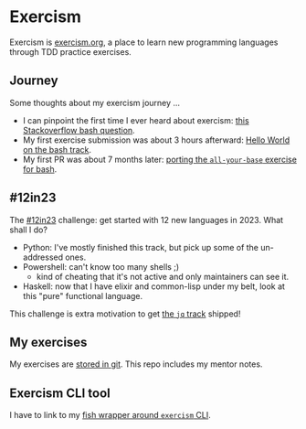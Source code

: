# Exercism

Exercism is [exercism.org][exercism], a place to learn new programming languages through TDD practice exercises.

## Journey

Some thoughts about my exercism journey ...

* I can pinpoint the first time I ever heard about exercism: [this Stackoverflow bash question][so-bash-bats].
* My first exercise submission was about 3 hours afterward: [Hello World on the bash track][ex-bash-hw].
* My first PR was about 7 months later: [porting the `all-your-base` exercise for bash][gh-ex-pr1].

## #12in23

The [#12in23] challenge: get started with 12 new languages in 2023. What shall I do?

* Python: I've mostly finished this track, but pick up some of the un-addressed ones.
* Powershell: can't know too many shells ;)
    * kind of cheating that it's not active and only maintainers can see it.
* Haskell: now that I have elixir and common-lisp under my belt, look at this "pure" functional language.

This challenge is extra motivation to get [the `jq` track][gh-ex-jq] shipped!

## My exercises

My exercises are [stored in git][gh-glennj-ex].
This repo includes my mentor notes.

## Exercism CLI tool

I have to link to my [fish wrapper around `exercism` CLI][fish-wrapper].


[exercism]: https://exercism.org
[so-bash-bats]: https://stackoverflow.com/questions/52970751/exercism-bash-track
[ex-bash-hw]: https://exercism.org/tracks/bash/exercises/hello-world/solutions/glennj
[gh-ex-pr1]: https://github.com/exercism/bash/pull/278
[#12in23]: https://exercism.org/challenges/12in23
[gh-ex-jq]: https://github.com/exercism/jq
[gh-glennj-ex]: https://github.com/glennj/exercism.io
[fish-wrapper]:  https://github.com/glennj/exercism-cli-fish-wrapper
